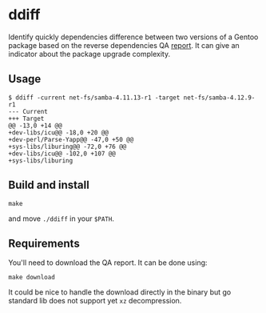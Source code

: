 # ddiff

Identify quickly dependencies difference between two versions of a Gentoo package based on the reverse dependencies QA [report](https://qa-reports.gentoo.org/output/genrdeps/rdeps.tar.xz). It can give an indicator about the package upgrade complexity.

## Usage

```shell
$ ddiff -current net-fs/samba-4.11.13-r1 -target net-fs/samba-4.12.9-r1
--- Current
+++ Target
@@ -13,0 +14 @@
+dev-libs/icu@@ -18,0 +20 @@
+dev-perl/Parse-Yapp@@ -47,0 +50 @@
+sys-libs/liburing@@ -72,0 +76 @@
+dev-libs/icu@@ -102,0 +107 @@
+sys-libs/liburing
```

## Build and install

```shell
make
```

and move `./ddiff` in your `$PATH`.

## Requirements

You'll need to download the QA report. It can be done using:

```shell
make download
```

It could be nice to handle the download directly in the binary but go standard lib does not support yet `xz` decompression.
